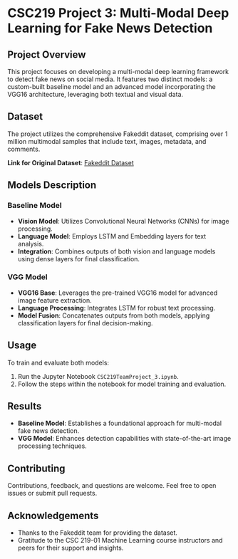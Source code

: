 # CSC219 Project 3: Multi-Modal Deep Learning for Fake News Detection

## Project Overview
This project focuses on developing a multi-modal deep learning framework to detect fake news on social media. It features two distinct models: a custom-built baseline model and an advanced model incorporating the VGG16 architecture, leveraging both textual and visual data.

## Dataset
The project utilizes the comprehensive Fakeddit dataset, comprising over 1 million multimodal samples that include text, images, metadata, and comments. 

**Link for Original Dataset**: [Fakeddit Dataset](https://github.com/entitize/Fakeddit)

## Models Description
### Baseline Model
- **Vision Model**: Utilizes Convolutional Neural Networks (CNNs) for image processing.
- **Language Model**: Employs LSTM and Embedding layers for text analysis.
- **Integration**: Combines outputs of both vision and language models using dense layers for final classification.

### VGG Model
- **VGG16 Base**: Leverages the pre-trained VGG16 model for advanced image feature extraction.
- **Language Processing**: Integrates LSTM for robust text processing.
- **Model Fusion**: Concatenates outputs from both models, applying classification layers for final decision-making.

## Usage
To train and evaluate both models:
1. Run the Jupyter Notebook `CSC219TeamProject_3.ipynb`.
2. Follow the steps within the notebook for model training and evaluation.

## Results
- **Baseline Model**: Establishes a foundational approach for multi-modal fake news detection.
- **VGG Model**: Enhances detection capabilities with state-of-the-art image processing techniques.

## Contributing
Contributions, feedback, and questions are welcome. Feel free to open issues or submit pull requests.

## Acknowledgements
- Thanks to the Fakeddit team for providing the dataset.
- Gratitude to the CSC 219-01 Machine Learning course instructors and peers for their support and insights.


